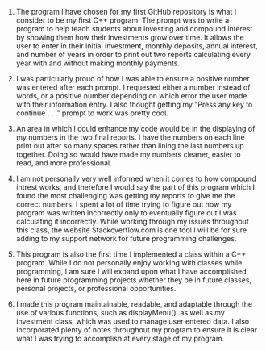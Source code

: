 1) The program I have chosen for my first GitHub repository is what I consider to be my first C++ program. The prompt was to write a program to help teach students about investing and compound interest by showing them how their investments grow over time. It allows the user to enter in their initial investment, monthly deposits, annual interest, and number of years in order to print out two reports calculating every year with and without making monthly payments.

2) I was particularly proud of how I was able to ensure a positive number was entered after each prompt. I requested either a number instead of words, or a positive number depending on which error the user made with their information entry. I also thought getting my "Press any key to continue . . ." prompt to work was pretty cool. 

3) An area in which I could enhance my code would be in the displaying of my numbers in the two final reports. I have the numbers on each line print out after so many spaces rather than lining the last numbers up together. Doing so would have made my numbers cleaner, easier to read, and more professional. 

4) I am not personally very well informed when it comes to how compound intrest works, and therefore I would say the part of this program which I found the most challenging was getting my reports to give me the correct numbers. I spent a lot of time trying to figure out how my program was written incorrectly only to eventually figure out I was calculating it incorrectly. While working through my issues throughout this class, the website Stackoverflow.com is one tool I will be for sure adding to my support network for future programming challenges. 

5) This program is also the first time I implemented a class within a C++ program. While I do not personally enjoy working with classes while programming, I am sure I will expand upon what I have accomplished here in future programming projects whether they be in future classes, personal projects, or professional opportunities. 

6) I made this program maintainable, readable, and adaptable through the use of various functions, such as displayMenu(), as well as my investment class, which was used to manage user entered data. I also incorporated plenty of notes throughout my program to ensure it is clear what I was trying to accomplish at every stage of my program. 
